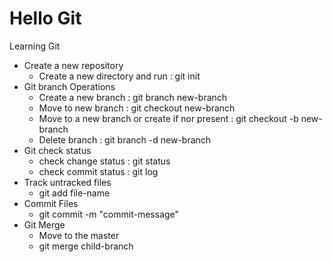 # Hello Git

Learning Git
* Create a new repository
    * Create a new directory and run : git init
* Git branch Operations
    * Create a new branch : git branch new-branch
    * Move to new branch : git checkout new-branch
    * Move to a new branch or create if nor present : git checkout -b new-branch
    * Delete branch : git branch -d new-branch
* Git check status
    * check change status : git status
    * check commit status : git log
* Track untracked files
    * git add file-name
* Commit Files
    * git commit -m "commit-message"
* Git Merge
    * Move to the master
    * git merge child-branch

